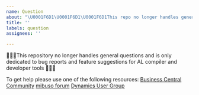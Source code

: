 ```yaml
---
name: Question
about: "\U0001F6D1\U0001F6D1\U0001F6D1This repo no longer handles general questions\U0001F6D1\U0001F6D1\U0001F6D1"
title: ''
labels: question
assignees: ''

---
```


🔻🔻🔻This repository no longer handles general questions and is only dedicated to bug reports and feature suggestions for AL compiler and developer tools 🔻🔻🔻

To get help please use one of the following resources:
[Business Central Community](https://community.dynamics.com/business/f/758)
[mibuso forum](https://forum.mibuso.com/categories/nav-three-tier)
[Dynamics User Group](https://dynamicsuser.net/nav/f/developers)
